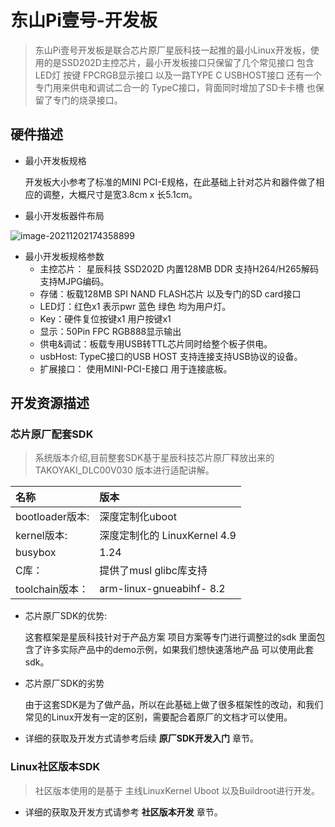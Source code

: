 # 东山Pi壹号-开发板

> 东山Pi壹号开发板是联合芯片原厂星辰科技一起推的最小Linux开发板，使用的是SSD202D主控芯片，最小开发板接口只保留了几个常见接口 包含LED灯 按键 FPCRGB显示接口 以及一路TYPE C USBHOST接口 还有一个专门用来供电和调试二合一的 TypeC接口，背面同时增加了SD卡卡槽 也保留了专门的烧录接口。

## 硬件描述

* 最小开发板规格

    开发板大小参考了标准的MINI PCI-E规格，在此基础上针对芯片和器件做了相应的调整，大概尺寸是宽3.8cm x 长5.1cm。

* 最小开发板器件布局

![image-20211202174358899](http://photos.100ask.net/dongshanpi/one/BoardIntroduction-01.png)

* 最小开发板规格参数
  * 主控芯片： 星辰科技 SSD202D 内置128MB DDR 支持H264/H265解码 支持MJPG编码。
  * 存储：板载128MB SPI NAND FLASH芯片 以及专门的SD card接口
  * LED灯：红色x1 表示pwr  蓝色 绿色 均为用户灯。
  * Key：硬件复位按键x1  用户按键x1
  * 显示：50Pin FPC RGB888显示输出
  * 供电&调试：板载专用USB转TTL芯片同时给整个板子供电。
  * usbHost:  TypeC接口的USB HOST 支持连接支持USB协议的设备。
  * 扩展接口： 使用MINI-PCI-E接口 用于连接底板。

## 开发资源描述

### 芯片原厂配套SDK
> 系统版本介绍,目前整套SDK基于星辰科技芯片原厂释放出来的 TAKOYAKI_DLC00V030 版本进行适配讲解。

| 名称        | 版本     |
| :----------- | :------- |
|  bootloader版本: | 深度定制化uboot |
| kernel版本: | 深度定制化的 LinuxKernel 4.9|
 busybox  | 1.24 |
 C库：| 提供了musl glibc库支持|
 toolchain版本：| arm-linux-gnueabihf- 8.2 |

* 芯片原厂SDK的优势: 

    这套框架是星辰科技针对于产品方案 项目方案等专门进行调整过的sdk 里面包含了许多实际产品中的demo示例，如果我们想快速落地产品 可以使用此套sdk。

* 芯片原厂SDK的劣势

    由于这套SDK是为了做产品，所以在此基础上做了很多框架性的改动，和我们常见的Linux开发有一定的区别，需要配合着原厂的文档才可以使用。

* 详细的获取及开发方式请参考后续 **原厂SDK开发入门** 章节。

### Linux社区版本SDK
> 社区版本使用的是基于 主线LinuxKernel Uboot 以及Buildroot进行开发。

* 详细的获取及开发方式请参考 **社区版本开发** 章节。

  




